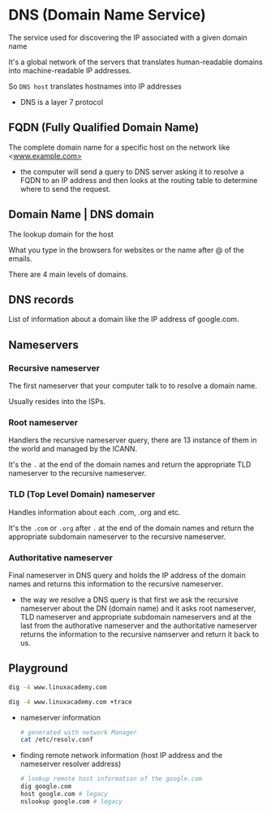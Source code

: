 # DNS (Domain Name Service)

The service used for discovering the IP associated with a given domain name

It's a global network of the servers that translates human-readable domains into machine-readable IP addresses.

So `DNS host` translates hostnames into IP addresses

- DNS is a layer 7 protocol

## FQDN (Fully Qualified Domain Name)

The complete domain name for a specific host on the network like <www.example.com>

- the computer will send a query to DNS server asking it to resolve a FQDN to an IP address and then looks at the routing table to determine where to send the request.

## Domain Name | DNS domain

The lookup domain for the host

What you type in the browsers for websites or the name after @ of the emails.

There are 4 main levels of domains.

## DNS records

List of information about a domain like the IP address of google.com.

## Nameservers

### Recursive nameserver

The first nameserver that your computer talk to to resolve a domain name.

Usually resides into the ISPs.

### Root nameserver

Handlers the recursive nameserver query, there are 13 instance of them in the world and managed by the ICANN.

It's the `.` at the end of the domain names and return the appropriate TLD nameserver to the recursive nameserver.

### TLD (Top Level Domain) nameserver

Handles information about each .com, .org and etc.

It's the `.com` or `.org` after `.` at the end of the domain names and return the appropriate subdomain nameserver to the recursive nameserver.

### Authoritative nameserver

Final nameserver in DNS query and holds the IP address of the domain names and returns this information to the recursive nameserver.

- the way we resolve a DNS query is that first we ask the recursive nameserver about the DN (domain name) and it asks root nameserver, TLD nameserver and appropriate subdomain nameservers and at the last from the authorative nameserver and the authoritative nameserver returns the information to the recursive namserver and return it back to us.

## Playground

```bash
dig -4 www.linuxacademy.com

dig -4 www.linuxacademy.com +trace
```

- nameserver information

    ```bash
    # generated with network Manager
    cat /etc/resolv.conf
    ```

- finding remote network information (host IP address and the nameserver resolver address)

    ```bash
    # lookup remote host information of the google.com
    dig google.com
    host google.com # legacy
    nslookup google.com # legacy
    ```
